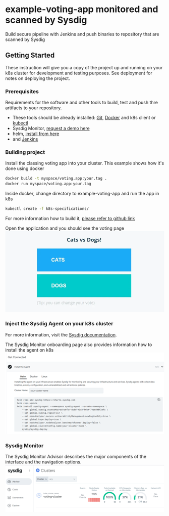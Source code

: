 # example-voting-app monitored and scanned by Sysdig

Build secure pipeline with Jenkins and push binaries to repository that are scanned by Sysdig

## Getting Started

These instruction will give you a copy of the project up and running on
your k8s cluster for development and testing purposes. See deployment
for notes on deploying the project.

### Prerequisites

Requirements for the software and other tools to build, test and push thre artifacts to your repository.
- These tools should be already installed: [Git](https://git-scm.com/book/en/v2/Getting-Started-Installing-Git), [Docker](https://docs.docker.com/engine/install/) and k8s client or [kubectl](https://kubernetes.io/docs/tasks/tools/)
- Sysdig Monitor, [request a demo here](https://sysdig.com/z-request-a-demo/)
- helm, [install from here](https://helm.sh/docs/intro/install/)
- and [Jenkins](https://www.jenkins.io/doc/book/installing/)

### Building project

Install the classing voting app into your cluster.
This example shows how it's done using docker
```sh
docker build -t myspace/voting.app:your.tag .
docker run myspace/voting.app:your.tag
```

Inside docker, change directory to example-voting-app and run the app in k8s
```sh
kubectl create -f k8s-specifications/
```

For more information how to build it, [please refer to github link](https://github.com/dockersamples/example-voting-app)

Open the application and you should see the voting page
![image alt](https://github.com/MacMohi/example-voting-app/blob/cef7479ccdb217fdff6e90ea4e719de0cfb20b77/images/vote_cats_dogs.png)


### Inject the Sysdig Agent on your k8s cluster

For more information, visit the [Sysdig documentation](https://docs.sysdig.com/en/sysdig-monitor/kubernetes/).

The Sysdig Monitor onboarding page also provides information how to install the agent on k8s
![image alt](https://github.com/MacMohi/example-voting-app/blob/cc00f007a35eb9c46109844315bdb3be0c679858/images/install_sysdig_agent.png)


### Sysdig Monitor

The Sysdig Monitor Advisor describes the major components of the interface and the navigation options.
![image alt](https://github.com/MacMohi/example-voting-app/blob/1171d438959e4d89f536b398cbddabe898d46fda/images/sysdig_advisor.png)
